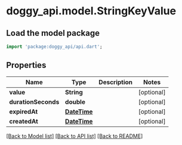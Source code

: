 # doggy_api.model.StringKeyValue

## Load the model package
```dart
import 'package:doggy_api/api.dart';
```

## Properties
Name | Type | Description | Notes
------------ | ------------- | ------------- | -------------
**value** | **String** |  | [optional] 
**durationSeconds** | **double** |  | [optional] 
**expiredAt** | [**DateTime**](DateTime.md) |  | [optional] 
**createdAt** | [**DateTime**](DateTime.md) |  | [optional] 

[[Back to Model list]](../README.md#documentation-for-models) [[Back to API list]](../README.md#documentation-for-api-endpoints) [[Back to README]](../README.md)


